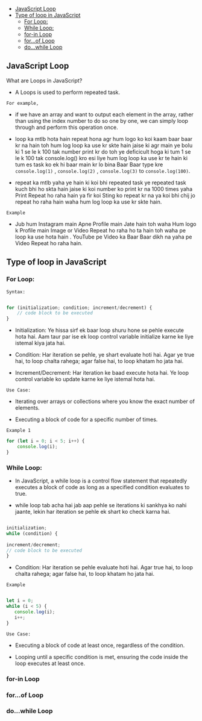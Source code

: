 
<!-- TOC -->

- [JavaScript Loop](#javascript-loop)
- [Type of loop in JavaScript](#type-of-loop-in-javascript)
    - [For Loop:](#for-loop)
    - [While Loop:](#while-loop)
    - [for-in Loop](#for-in-loop)
    - [for…of Loop](#forof-loop)
    - [do…while Loop](#dowhile-loop)

<!-- /TOC -->

## JavaScript Loop

<!-- loops = repeat -->

What are Loops in JavaScript?

- A Loops is used to perform repeated task.

`For example, `

- if we have an array and want to output each element in the array, rather than using the index number to do so one by one, we can simply loop through and perform this operation once.




- loop ka mtlb hota hain repeat hona agr hum logo ko koi kaam baar baar kr na hain toh hum log loop ka use kr skte hain jaise ki agr main ye bolu ki 1 se le k 100 tak number print kr do toh ye deficicult hoga ki tum 1 se le k 100 tak console.log() kro esi liye hum log loop ka use kr te hain ki tum es task ko ek hi baar main kr lo bina Baar Baar type kre `console.log(1)` , `console.log(2)` , `console.log(3)` to `console.log(100)`.


- repeat ka mtlb yaha ye hain ki koi bhi repeated task ye repeated task kuch bhi ho skta hain jaise ki  koi number ko print kr na 1000 times  yaha Print Repeat ho raha hain ya fir  koi Sting ko repeat kr na ya koi bhi chij jo repeat ho raha hain waha hum log loop ka use kr skte hain.

`Example` 

- Jub hum Instagram main Apne Profile main Jate hain toh waha Hum logo k Profile main Image or Video  Repeat ho raha ho ta hain toh waha pe loop ka use hota hain . YouTube pe Video ka Baar Baar dikh na yaha pe Video Repeat ho raha hain.

## Type of loop in JavaScript

###  For Loop:


`Syntax:`

````javascript

for (initialization; condition; increment/decrement) {
    // code block to be executed
}

````

- Initialization: Ye hissa sirf ek baar loop shuru hone se pehle execute hota hai. Aam taur par ise ek loop control variable initialize karne ke liye istemal kiya jata hai.


- Condition: Har iteration se pehle, ye shart evaluate hoti hai. Agar ye true hai, to loop chalta rahega; agar false hai, to loop khatam ho jata hai.


- Increment/Decrement: Har iteration ke baad execute hota hai. Ye loop control variable ko update karne ke liye istemal hota hai.


`Use Case:`

- Iterating over arrays or collections where you know the exact number of elements.

- Executing a block of code for a specific number of times.


`Example 1`
```javascript
for (let i = 0; i < 5; i++) {
    console.log(i);
}

```



 ### While Loop:

 - In JavaScript, a while loop is a control flow statement that repeatedly executes a block of code as long as a specified condition evaluates to true.

- while loop tab acha hai jab aap pehle se iterations ki sankhya ko nahi jaante, lekin har iteration se pehle ek shart ko check karna hai.

 ```javascript

initialization;
while (condition) {
  
increment/decrement;
 // code block to be executed
}


 ```

 - Condition: Har iteration se pehle evaluate hoti hai. Agar true hai, to loop chalta rahega; agar false hai, to loop khatam ho jata hai.


`Example`

 ```javascript

 let i = 0;
while (i < 5) {
    console.log(i);
    i++;
}


 ```
 `Use Case:`

- Executing a block of code at least once, regardless of the condition.

- Looping until a specific condition is met, ensuring the code inside the loop executes at least once.

### for-in Loop

### for…of Loop

### do…while Loop